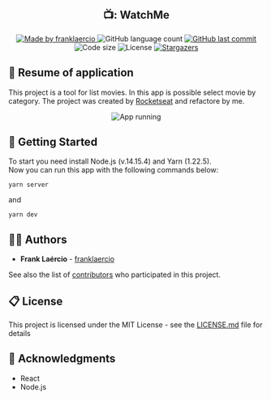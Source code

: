<h2 align="center"> 
  📺: WatchMe
</h1>

<p align="center">
  <a href="https://www.linkedin.com/in/frank-laercio/">
    <img alt="Made by franklaercio" src="https://img.shields.io/badge/Linkedin-Made%20by%20franklaercio-blue">
  </a>
  
  <img alt="GitHub language count" src="https://img.shields.io/github/languages/count/franklaercio/watchme?color=%2304D361">
  
  <a href="https://github.com/franklaercio/watchme/commits/master">
    <img alt="GitHub last commit" src="https://img.shields.io/github/last-commit/franklaercio/watchme">
  </a>
  
  <img alt="Code size" src="https://img.shields.io/github/languages/code-size/franklaercio/watchme">

  <img alt="License" src="https://img.shields.io/badge/license-MIT-brightgreen">
   <a href="https://github.com/franklaercio/watchme/stargazers">
    <img alt="Stargazers" src="https://img.shields.io/github/stars/franklaercio/watchme?style=social">
  </a>
</p>

## :bookmark_tabs: Resume of application

This project is a tool for list movies. In this app is possible select movie by category. The project was created by [Rocketseat](https://rocketseat.com.br/) and refactore by me.

<p align="center">
<img src="https://user-images.githubusercontent.com/38151364/112096249-ab3c6680-8b7c-11eb-98d5-da960d6bf8b4.png" alt ="App running" />
</p>  

## :mag_right: Getting Started

To start you need install Node.js (v.14.15.4) and Yarn (1.22.5). <br />
Now you can run this app with the following commands below:

```terminal
yarn server
```
and

```terminal
yarn dev
```

## :man_technologist: Authors

* **Frank Laércio** - [franklaercio](https://github.com/franklaercio)

See also the list of [contributors](https://github.com/franklaercio/watchme/contributors) who participated in this project.

## :clipboard: License

This project is licensed under the MIT License - see the [LICENSE.md](LICENSE.md) file for details

## :newspaper: Acknowledgments

- React
- Node.js
